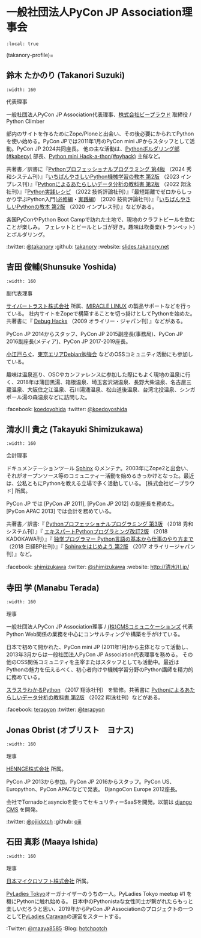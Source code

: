 # 一般社団法人PyCon JP Association理事会

```{contents}
:local: true
```

(takanory-profile)=

## 鈴木 たかのり (Takanori Suzuki)

```{figure} /_static/takanori.jpg
:width: 160
```

代表理事

一般社団法人PyCon JP Association代表理事、[株式会社ビープラウド](https://www.beproud.jp/) 取締役 / Python Climber

部内のサイトを作るためにZope/Ploneと出会い、その後必要にかられてPythonを使い始める。PyCon JPでは2011年1月のPyCon mini JPからスタッフとして活動。PyCon JP 2024共同座長。
他の主な活動は、[Pythonボルダリング部(#kabepy)](https://kabepy.connpass.com/) 部長、[Python mini Hack-a-thon(#pyhack)](https://pyhack.connpass.com/) 主催など。

共著書／訳書に『[Pythonプロフェッショナルプログラミング 第4版](https://www.shuwasystem.co.jp/book/9784798070544.html) （2024 秀和システム刊）』『[いちばんやさしいPython機械学習の教本 第2版](https://book.impress.co.jp/books/1122101123) （2023 インプレス刊）』『[Pythonによるあたらしいデータ分析の教科書 第2版](https://www.seshop.com/product/detail/25331) （2022 翔泳社刊）』『[Python実践レシピ](https://gihyo.jp/book/2022/978-4-297-12576-9) （2022 技術評論社刊）』『最短距離でゼロからしっかり学ぶPython入門([必修編](https://gihyo.jp/book/2020/978-4-297-11570-8)・[実践編](https://gihyo.jp/book/2020/978-4-297-11572-2)) （2020 技術評論社刊）』『[いちばんやさしいPythonの教本 第2版](https://book.impress.co.jp/books/1119101162) （2020 インプレス刊）』などがある。

各国PyConやPython Boot Campで訪れた土地で、現地のクラフトビールを飲むことが楽しみ。
フェレットとビールとレゴが好き。趣味は吹奏楽(トランペット)とボルダリング。

:twitter: [@takanory](https://twitter.com/takanory)
:github: [takanory](https://github.com/takanory/)
:website: [slides.takanory.net](https://slides.takanory.net/)

## 吉田 俊輔(Shunsuke Yoshida)

```{figure} /_static/yoshida.png
:width: 160
```

副代表理事

[サイバートラスト株式会社](https://www.cybertrust.co.jp/) 所属、[MIRACLE LINUX](https://www.miraclelinux.com/) の製品サポートなどを行っている。
社内サイトをZopeで構築することを切っ掛けとしてPythonを始めた。
共著書に『 [Debug Hacks](https://www.oreilly.co.jp/books/9784873114040/) （2009 オライリー・ジャパン刊）』などがある。

PyCon JP 2014からスタッフ、PyCon JP 2015副座長(事務局)、PyCon JP 2016副座長(メディア)、PyCon JP 2017-2019座長。

[小江戸らぐ](https://koedolug.dyndns.org/)、[東京エリアDebian勉強会](https://tokyodebian-team.pages.debian.net/) などのOSSコミュニティ活動にも参加している。

趣味は温泉巡り、OSCやカンファレンスに参加した際にもよく現地の温泉に行く、2018年は蒲田黒湯、箱根温泉、埼玉宮沢湖温泉、長野大柴温泉、名古屋三蔵温泉、大阪住之江温泉、石川湯涌温泉、松山道後温泉、台湾北投温泉、シンガポール湯の森温泉などに訪問した。

:facebook: [koedoyohida](https://www.facebook.com/koedoyoshida)
:twitter: [@koedoyoshida](https://twitter.com/koedoyoshida)

## 清水川 貴之 (Takayuki Shimizukawa)

```{figure} /_static/shimizukawa.jpg
:width: 160
```

会計理事

ドキュメンテーションツール [Sphinx](https://www.sphinx-doc.org/) のメンテナ。2003年にZope2と出会い、それがオープンソース等のコミュニティー活動を始めるきっかけとなった。最近は、公私ともにPythonを教える立場で多く活動している。 [株式会社ビープラウド] 所属。

PyCon JP では [PyCon JP 2011], [PyCon JP 2012] の副座長を務めた。 [PyCon APAC 2013] では会計を務めている。

共著書／訳書:『 [Pythonプロフェッショナルプログラミング 第3版](https://www.shuwasystem.co.jp/products/7980html/5382.html) （2018 秀和システム刊）』『 [エキスパートPythonプログラミング改訂2版](https://www.kadokawa.co.jp/product/301801000262/) （2018 KADOKAWA刊）』『 [独学プログラマー Python言語の基本から仕事のやり方まで](https://shop.nikkeibp.co.jp/front/commodity/0000/C92270/) （2018 日経BP社刊）』『 [Sphinxをはじめよう 第2版](https://www.oreilly.co.jp/books/9784873118192/) （2017 オライリージャパン刊）』など。

:facebook: [shimizukawa](https://www.facebook.com/shimizukawa)
:twitter: [@shimizukawa](https://twitter.com/shimizukawa)
:website: <http://清水川.jp/>

## 寺田 学 (Manabu Terada)

```{figure} /_static/terada.jpg
:width: 160
```

理事

一般社団法人PyCon JP Association理事 / [(株)CMSコミュニケーションズ](https://www.cmscom.jp) 代表
Python Web関係の業務を中心にコンサルティングや構築を手がけている。

日本で初めて開かれた、PyCon mini JP (2011年1月)から主体となって活動し、2013年3月からは一般社団法人PyCon JP Association代表理事を務める。 その他のOSS関係コミュニティを主宰またはスタッフとしても活動中。最近はPythonの魅力を伝えるべく、初心者向けや機械学習分野のPython講師を精力的に務めている。

[スラスラわかるPython](https://www.shoeisha.co.jp/book/detail/9784798151090) （2017 翔泳社刊） を監修。共著書に [Pythonによるあたらしいデータ分析の教科書 第2版](https://www.seshop.com/product/detail/25331) （2022 翔泳社刊）などがある。

:facebook: [terapyon](https://www.facebook.com/terapyon)
:twitter: [@terapyon](https://twitter.com/terapyon)

## Jonas Obrist (オブリスト　ヨナス)

```{figure} /_static/jonas.jpg
:width: 160
```

理事

[HENNGE株式会社](https://www.hennge.com/) 所属。

PyCon JP 2013から参加。PyCon JP 2016からスタッフ。PyCon US、Europython、PyCon APACなどで発表。
DjangoCon Europe 2012座長。

会社でTornadoとasyncioを使ってセキュリティーSaaSを開発。以前は [django CMS](https://www.django-cms.org/en/) を開発。

:twitter: [@ojiidotch](https://twitter.com/ojiidotch)
:github: [ojii](https://github.com/ojii)

## 石田 真彩 (Maaya Ishida)

```{figure} /_static/maaya.jpg
:width: 160
```

理事

[日本マイクロソフト株式会社](https://www.microsoft.com/ja-jp/mscorp/) 所属。

[PyLadies Tokyo](https://tokyo.pyladies.com/)オーガナイザーのうちの一人。PyLadies Tokyo meetup #1 を機にPythonに触れ始める。
日本中のPythonistaな女性同士が繋がれたらもっと楽しいだろうと思い、2019年からPyCon JP Associationのプロジェクトの一つとして[PyLadies Caravan](https://tokyo.pyladies.com/caravan/index.html)の運営をスタートする。

:Twitter: [@maaya8585](https://twitter.com/maaya8585)
:Blog: [hotchpotch](https://hotchpotchj37.wordpress.com/)
